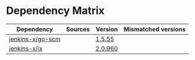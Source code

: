 # Dependency Matrix

Dependency | Sources | Version | Mismatched versions
---------- | ------- | ------- | -------------------
[jenkins-x/go-scm](https://github.com/jenkins-x/go-scm) |  | [1.5.55]() | 
[jenkins-x/jx](https://github.com/jenkins-x/jx) |  | [2.0.960](https://github.com/jenkins-x/jx/releases/tag/v2.0.960) | 
